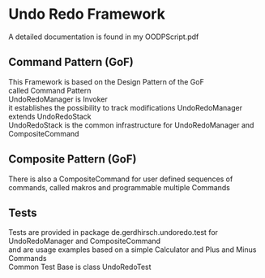 # Undo Redo Framework
A detailed documentation is found in my OODPScript.pdf
## Command Pattern (GoF)
This Framework is based on the Design Pattern of the GoF  
called Command Pattern  
UndoRedoManager is Invoker  
it establishes the possibility to track modifications
UndoRedoManager extends UndoRedoStack  
UndoRedoStack is the common infrastructure for UndoRedoManager and CompositeCommand

## Composite Pattern (GoF)
There is also a CompositeCommand for user defined sequences of commands, called makros 
and programmable multiple Commands
## Tests
Tests are provided in package de.gerdhirsch.undoredo.test for
UndoRedoManager and CompositeCommand  
and are usage examples based on a simple Calculator and Plus and Minus Commands  
Common Test Base is class UndoRedoTest
